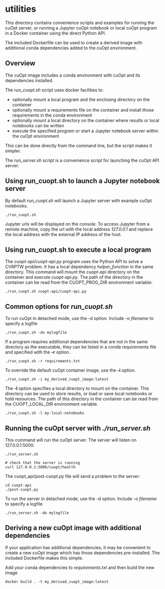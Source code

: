 # utilities

This directory contains convenience scripts and examples for running the cuOpt server, or running a Jupyter cuOpt notebook or local cuOpt program in a Docker container using the direct Python API.

The included Dockerfile can be used to create a derived image with additional conda dependencies added to the cuOpt environment.

## Overview

The cuOpt image includes a conda environment with cuOpt and its dependencies installed.

The *run_cuopt.sh* script uses docker facilities to:

* optionally mount a local program and the enclosing directory on the container
* optionally mount a requirements file on the container and install those requirements in the conda environment
* optionally mount a local directory on the container where results or local notebooks can be written
* execute the specified program or start a Jupyter notebook server within the cuOpt environment

This can be done directly from the command line, but the script makes it simpler.

The *run_server.sh* script is a convenience script for launching the cuOpt API server.

## Using run_cuopt.sh to launch a Jupyter notebook server

By default *run_cuopt.sh* will launch a Jupyter server with example cuOpt notebooks.

```
./run_cuopt.sh
```

Jupyter urls will be displayed on the console. To access Jupyter from a remote machine, copy the
url with the local address *127.0.0.1* and replace the local address with the external IP address of the host.

## Using run_cuopt.sh to execute a local program

The *cuopt-api/cuopt-api.py* program uses the Python API to solve a CVRPTW problem. It has a local dependency *helper_function* in the same directory. This command will mount the *cuopt-api* directory on the container and execute *cuopt-api.py*. The path of the directory in the container can be read from the CUOPT_PROG_DIR environment variable:

```
./run_cuopt.sh cuopt-api/cuopt-api.py
```

## Common options for *run_cuopt.sh*

To run cuOpt in detached mode, use the -d option. Include -o *filename* to specify a logfile

```
./run_cuopt.sh -do mylogfile
```

If a program requires additional dependencies that are not in the same directory as the executable, they can be listed in a conda requirements file and specified with the **-r** option.

```
./run_cuopt.sh -r requirements.txt
```

To override the default cuOpt container image, use the **-i** option.

```
./run_cuopt.sh -i my_derived_cuopt_image:latest
```

The **-l** option specifies a local directory to mount on the container. This directory can be used to store results, or load or save local notebooks or hold resources. The path of this directory in the container can be read from the CUOPT_LOCAL_DIR environment variable.

```
./run_cuopt.sh -l my-local-notebooks
```

## Running the cuOpt server with *./run_server.sh*

This command will run the cuOpt server. The server will listen on 127.0.0.1:5000.

```
./run_server.sh

# check that the server is running
curl 127.0.0.1:5000/cuopt/health
```

The cuopt_api/post-cuopt.py file will send a problem to the server:

```
cd cuopt-api
./post-cuopt.py
```

To run the server in detached mode, use the -d option. Include -o *filename* to specify a logfile

```
./run_server.sh -do mylogfile
```

## Deriving a new cuOpt image with additional dependencies

If your application has additional dependencies, it may be convenient to create a new cuOpt image which has those dependencies pre-installed. The included Dockerfile makes this simple.

Add your conda dependencies to *requirements.txt* and then build the new image

```
docker build . -t my_derived_cuopt_image:latest
```
